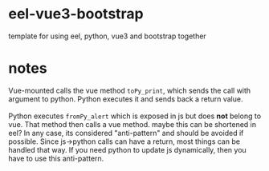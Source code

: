 # eel-vue3-bootstrap
 template for using eel, python, vue3 and bootstrap together

# notes

Vue-mounted calls the vue method `toPy_print`, which sends the call with argument to python. Python executes it and sends back a return value.<br/><br/>
Python executes `fromPy_alert` which is exposed in js but does **not** belong to vue. That method then calls a vue method. maybe this can be shortened in eel? In any case, its considered "anti-pattern" and should be avoided if possible. Since js->python calls can have a return, most things can be handled that way. If you need python to update js dynamically, then you have to use this anti-pattern.
